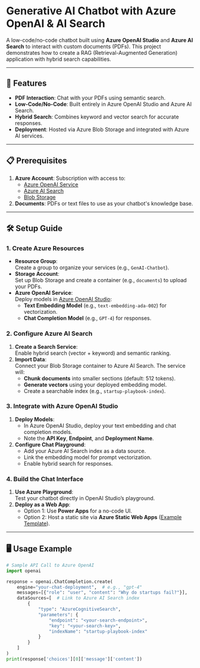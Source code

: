 # Generative AI Chatbot with Azure OpenAI & AI Search

A low-code/no-code chatbot built using **Azure OpenAI Studio** and **Azure AI Search** to interact with custom documents (PDFs). This project demonstrates how to create a RAG (Retrieval-Augmented Generation) application with hybrid search capabilities.

---

## 🚀 Features
- **PDF Interaction**: Chat with your PDFs using semantic search.
- **Low-Code/No-Code**: Built entirely in Azure OpenAI Studio and Azure AI Search.
- **Hybrid Search**: Combines keyword and vector search for accurate responses.
- **Deployment**: Hosted via Azure Blob Storage and integrated with Azure AI services.

---

## 📋 Prerequisites
1. **Azure Account**: Subscription with access to:
   - [Azure OpenAI Service](https://azure.microsoft.com/en-us/products/ai-services/openai-service)
   - [Azure AI Search](https://azure.microsoft.com/en-us/products/ai-services/ai-search)
   - [Blob Storage](https://azure.microsoft.com/en-us/products/storage/blobs)
2. **Documents**: PDFs or text files to use as your chatbot's knowledge base.

---

## 🛠️ Setup Guide

### 1. Create Azure Resources
- **Resource Group**:  
  Create a group to organize your services (e.g., `GenAI-Chatbot`).
- **Storage Account**:  
  Set up Blob Storage and create a container (e.g., `documents`) to upload your PDFs.
- **Azure OpenAI Service**:  
  Deploy models in [Azure OpenAI Studio](https://oai.azure.com/):
  - **Text Embedding Model** (e.g., `text-embedding-ada-002`) for vectorization.
  - **Chat Completion Model** (e.g., `GPT-4`) for responses.

### 2. Configure Azure AI Search
1. **Create a Search Service**:  
   Enable hybrid search (vector + keyword) and semantic ranking.
2. **Import Data**:  
   Connect your Blob Storage container to Azure AI Search. The service will:
   - **Chunk documents** into smaller sections (default: 512 tokens).
   - **Generate vectors** using your deployed embedding model.
   - Create a searchable index (e.g., `startup-playbook-index`).

### 3. Integrate with Azure OpenAI Studio
1. **Deploy Models**:  
   - In Azure OpenAI Studio, deploy your text embedding and chat completion models.
   - Note the **API Key**, **Endpoint**, and **Deployment Name**.
2. **Configure Chat Playground**:  
   - Add your Azure AI Search index as a data source.
   - Link the embedding model for prompt vectorization.
   - Enable hybrid search for responses.

### 4. Build the Chat Interface
1. **Use Azure Playground**:  
   Test your chatbot directly in OpenAI Studio’s playground.
2. **Deploy as a Web App**:  
   - Option 1: Use **Power Apps** for a no-code UI.
   - Option 2: Host a static site via **Azure Static Web Apps** ([Example Template](https://github.com/Azure-Samples/azure-openai-samples)).

---

## 🖥️ Usage Example
```python
# Sample API Call to Azure OpenAI
import openai

response = openai.ChatCompletion.create(
    engine="your-chat-deployment",  # e.g., "gpt-4"
    messages=[{"role": "user", "content": "Why do startups fail?"}],
    dataSources=[  # Link to Azure AI Search index
        {
            "type": "AzureCognitiveSearch",
            "parameters": {
                "endpoint": "<your-search-endpoint>",
                "key": "<your-search-key>",
                "indexName": "startup-playbook-index"
            }
        }
    ]
)
print(response['choices'][0]['message']['content'])